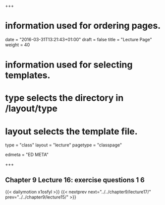 +++
# information used for ordering pages.
date = "2016-03-31T13:21:43+01:00"
draft = false
title = "Lecture Page"
weight = 40

# information used for selecting templates.
# type selects the directory in /layout/type
# layout selects the template file.

type   = "class"
layout = "lecture"
pagetype = "classpage"





edmeta = "ED META"

+++
## Chapter 9 Lecture 16: exercise questions 1 6
{{< dailymotion x1osfyl >}}
{{< nextprev next="../../chapter9/lecture17/"     prev="../../chapter9/lecture15/"  >}}

